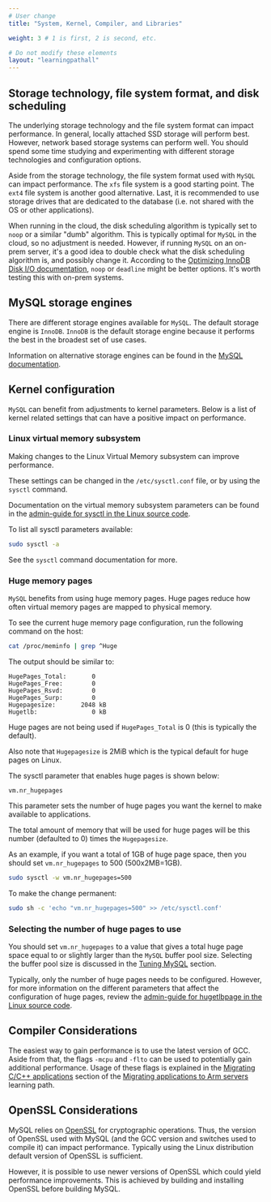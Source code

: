 ```yaml
---
# User change
title: "System, Kernel, Compiler, and Libraries"

weight: 3 # 1 is first, 2 is second, etc.

# Do not modify these elements
layout: "learningpathall"
---
```


##   Storage technology, file system format, and disk scheduling

The underlying storage technology and the file system format can impact performance. In general, locally attached SSD storage will perform best. However, network based storage systems can perform well. You should spend some time studying and experimenting with different storage technologies and configuration options.

Aside from the storage technology, the file system format used with `MySQL` can impact performance. The `xfs` file system is a good starting point. The `ext4` file system is another good alternative. Last, it is recommended to use storage drives that are dedicated to the database (i.e. not shared with the OS or other applications).

When running in the cloud, the disk scheduling algorithm is typically set to `noop` or a similar "dumb" algorithm. This is typically optimal for `MySQL` in the cloud, so no adjustment is needed. However, if running `MySQL` on an on-prem server, it's a good idea to double check what the disk scheduling algorithm is, and possibly change it. According to the [Optimizing InnoDB Disk I/O documentation](https://dev.mysql.com/doc/refman/en/optimizing-innodb-diskio.html), `noop` or `deadline` might be better options. It's worth testing this with on-prem systems.

##  MySQL storage engines

There are different storage engines available for `MySQL`. The default storage engine is `InnoDB`. `InnoDB` is the default storage engine because it performs the best in the broadest set of use cases.

Information on alternative storage engines can be found in the [MySQL documentation](https://dev.mysql.com/doc/refman/en/storage-engines.html).

##  Kernel configuration

`MySQL` can benefit from adjustments to kernel parameters. Below is a list of kernel related settings that can have a positive impact on performance.

### Linux virtual memory subsystem

Making changes to the Linux Virtual Memory subsystem can improve performance. 

These settings can be changed in the `/etc/sysctl.conf` file, or by using the `sysctl` command. 

Documentation on the virtual memory subsystem parameters can be found in the [admin-guide for sysctl in the Linux source code](https://github.com/torvalds/linux/blob/master/Documentation/admin-guide/sysctl/vm.rst).

To list all sysctl parameters available:

```bash
sudo sysctl -a
```

See the `sysctl` command documentation for more.

### Huge memory pages

 `MySQL` benefits from using huge memory pages. Huge pages reduce how often virtual memory pages are mapped to physical memory. 
 
To see the current huge memory page configuration, run the following command on the host:

```bash
cat /proc/meminfo | grep ^Huge
```

The output should be similar to:

```output
HugePages_Total:       0
HugePages_Free:        0
HugePages_Rsvd:        0
HugePages_Surp:        0
Hugepagesize:       2048 kB
Hugetlb:               0 kB
```

Huge pages are not being used if `HugePages_Total` is 0 (this is typically the default). 

Also note that `Hugepagesize` is 2MiB which is the typical default for huge pages on Linux. 

The sysctl parameter that enables huge pages is shown below:

```output
vm.nr_hugepages
```

This parameter sets the number of huge pages you want the kernel to make available to applications. 

The total amount of memory that will be used for huge pages will be this number (defaulted to 0) times the `Hugepagesize`.

As an example, if you want a total of 1GB of huge page space, then you should set `vm.nr_hugepages` to 500 (500x2MB=1GB).

```bash
sudo sysctl -w vm.nr_hugepages=500
```

To make the change permanent:

```bash
sudo sh -c 'echo "vm.nr_hugepages=500" >> /etc/sysctl.conf'
```

### Selecting the number of huge pages to use

You should set `vm.nr_hugepages` to a value that gives a total huge page space equal to or slightly larger than the `MySQL` buffer pool size. Selecting the buffer pool size is discussed in the [Tuning MySQL](/learning-paths/servers-and-cloud-computing/mysql_tune/tuning) section.

Typically, only the number of huge pages needs to be configured. However, for more information on the different parameters that affect the configuration of huge pages, review the [admin-guide for hugetlbpage in the Linux source code](https://github.com/torvalds/linux/blob/master/Documentation/admin-guide/mm/hugetlbpage.rst).

##  Compiler Considerations

The easiest way to gain performance is to use the latest version of GCC. Aside from that, the flags `-mcpu` and `-flto` can be used to potentially gain additional performance. Usage of these flags is explained in the [Migrating C/C++ applications](/learning-paths/servers-and-cloud-computing/migration/c/) section of the [Migrating applications to Arm servers](/learning-paths/servers-and-cloud-computing/migration/) learning path.

##  OpenSSL Considerations

MySQL relies on [OpenSSL](https://www.openssl.org/) for cryptographic operations. Thus, the version of OpenSSL used with MySQL (and the GCC version and switches used to compile it) can impact performance. Typically using the Linux distribution default version of OpenSSL is sufficient.

However, it is possible to use newer versions of OpenSSL which could yield performance improvements. This is achieved by building and installing OpenSSL before building MySQL.